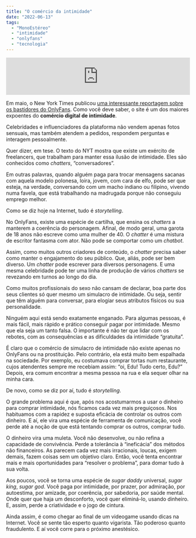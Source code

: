 ```yaml
---
title: "O comércio da intimidade"
date: "2022-06-13"
tags: 
  - "MonoEstéreo"
  - "intimidade"
  - "onlyfans"
  - "tecnologia"
---
```


<iframe src="https://anchor.fm/monoestereo/embed/episodes/O-comrcio-da-intimidade-e1jsvsc" height="102px" width="100%" frameborder="0" scrolling="no"></iframe>

Em maio, o New York Times publicou [uma interessante reportagem sobre os bastidores do OnlyFans](https://www.nytimes.com/2022/05/16/magazine/e-pimps-onlyfans.html). Como você deve saber, o site é um dos maiores expoentes do **comércio digital de intimidade**.

Celebridades e influenciadores da plataforma não vendem apenas fotos sensuais, mas também atendem a pedidos, respondem perguntas e interagem pessoalmente.

Quer dizer, em tese. O texto do NYT mostra que existe um exército de freelancers, que trabalham para manter essa ilusão de intimidade. Eles são conhecidos como _chatters_, “conversadores”.

Em outras palavras, quando alguém paga para trocar mensagens sacanas com aquela modelo polonesa, loira, jovem, com cara de elfo, pode ser que esteja, na verdade, conversando com um macho indiano ou filipino, vivendo numa favela, que está trabalhando na madrugada porque não conseguiu emprego melhor.

Como se diz hoje na Internet, tudo é _storytelling_.

No OnlyFans, existe uma espécie de cartilha, que ensina os _chatters_ a manterem a coerência do personagem. Afinal, de modo geral, uma garota de 18 anos não escreve como uma mulher de 40. O _chatter_ é uma mistura de escritor fantasma com ator. Não pode se comportar como um _chatbot_.

Assim, como muitos outros criadores de conteúdo, o _chatter_ precisa saber como manter o engajamento do seu público. Que, aliás, pode ser bem diverso. Um _chatter_ pode escrever para diversos personagens. E uma mesma celebridade pode ter uma linha de produção de vários _chatters_ se revezando em turnos ao longo do dia.

Como muitos profissionais do sexo não cansam de declarar, boa parte dos seus clientes só quer mesmo um simulacro de intimidade. Ou seja, sentir que têm alguém para conversar, para elogiar seus atributos físicos ou sua personalidade.

Ninguém aqui está sendo exatamente enganado. Para algumas pessoas, é mais fácil, mais rápido e prático conseguir pagar por intimidade. Mesmo que ela seja um tanto falsa. O importante é não ter que lidar com os rebotes, com as consequências e as dificuldades da intimidade “gratuita”.

É claro que o comércio de simulacro de intimidade não existe apenas no OnlyFans ou na prostituição. Pelo contrário, ela está muito bem espalhada na sociedade. Por exemplo, eu costumava comprar tortas num restaurante, cujos atendentes sempre me recebiam assim: “oi, Edu! Tudo certo, Edu?” Depois, era comum encontrar a mesma pessoa na rua e ela sequer olhar na minha cara.

De novo, como se diz por aí, tudo é _storytelling_.

O grande problema aqui é que, após nos acostumarmos a usar o dinheiro para comprar intimidade, nós ficamos cada vez mais preguiçosos. Nos habituamos com a rapidez e suposta eficácia de controlar os outros com dinheiro. E aí, ele vira uma espécie de ferramenta de comunicação, você perde até a noção de que está tentando comprar os outros, comprar tudo.

O dinheiro vira uma muleta. Você não desenvolve, ou não refina a capacidade de convivência. Perde a tolerância à “ineficácia” dos métodos não financeiros. As parecem cada vez mais irracionais, loucas, exigem demais, fazem coisas sem um objetivo claro. Então, você tenta encontrar mais e mais oportunidades para “resolver o problema”, para domar tudo à sua volta.

Aos poucos, você se torna uma espécie de _sugar daddy_ universal, _sugar king_, _sugar god_. Você paga por intimidade, por prazer, por admiração, por autoestima, por amizade, por coerência, por sabedoria, por saúde mental. Onde quer que haja um desconforto, você quer eliminá-lo, usando dinheiro. E, assim, perde a criatividade e o jogo de cintura.

Ainda assim, é como chegar ao final de um videogame usando dicas na Internet. Você se sente tão esperto quanto vigarista. Tão poderoso quanto fraudulento. E aí você corre para o próximo anestésico.
